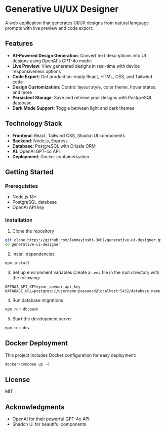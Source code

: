 # Generative UI/UX Designer

A web application that generates UI/UX designs from natural language prompts with live preview and code export.

## Features

- **AI-Powered Design Generation**: Convert text descriptions into UI designs using OpenAI's GPT-4o model
- **Live Preview**: View generated designs in real-time with device responsiveness options
- **Code Export**: Get production-ready React, HTML, CSS, and Tailwind code
- **Design Customization**: Control layout style, color theme, hover states, and more
- **Persistent Storage**: Save and retrieve your designs with PostgreSQL database
- **Dark Mode Support**: Toggle between light and dark themes

## Technology Stack

- **Frontend**: React, Tailwind CSS, Shadcn UI components
- **Backend**: Node.js, Express
- **Database**: PostgreSQL with Drizzle ORM
- **AI**: OpenAI GPT-4o API
- **Deployment**: Docker containerization

## Getting Started

### Prerequisites

- Node.js 18+
- PostgreSQL database
- OpenAI API key

### Installation

1. Clone the repository
```bash
git clone https://github.com/Tanmayjoshi-3601/generative-ui-designer.git
cd generative-ui-designer
```

2. Install dependencies
```bash
npm install
```

3. Set up environment variables
Create a `.env` file in the root directory with the following:
```
OPENAI_API_KEY=your_openai_api_key
DATABASE_URL=postgres://username:password@localhost:5432/database_name
```

4. Run database migrations
```bash
npm run db:push
```

5. Start the development server
```bash
npm run dev
```

## Docker Deployment

This project includes Docker configuration for easy deployment:

```bash
docker-compose up -d
```

## License

MIT

## Acknowledgments

- OpenAI for their powerful GPT-4o API
- Shadcn UI for beautiful components